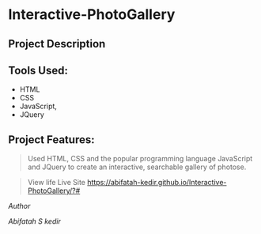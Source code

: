 # Interactive-PhotoGallery

## Project Description

## Tools Used:

* HTML
* CSS 
* JavaScript,
* JQuery

## Project Features:
> Used HTML, CSS and the popular programming language JavaScript and JQuery to create an interactive, searchable gallery of photose.

> View life Live Site https://abifatah-kedir.github.io/Interactive-PhotoGallery/?#

*Author*

*Abifatah S kedir*
